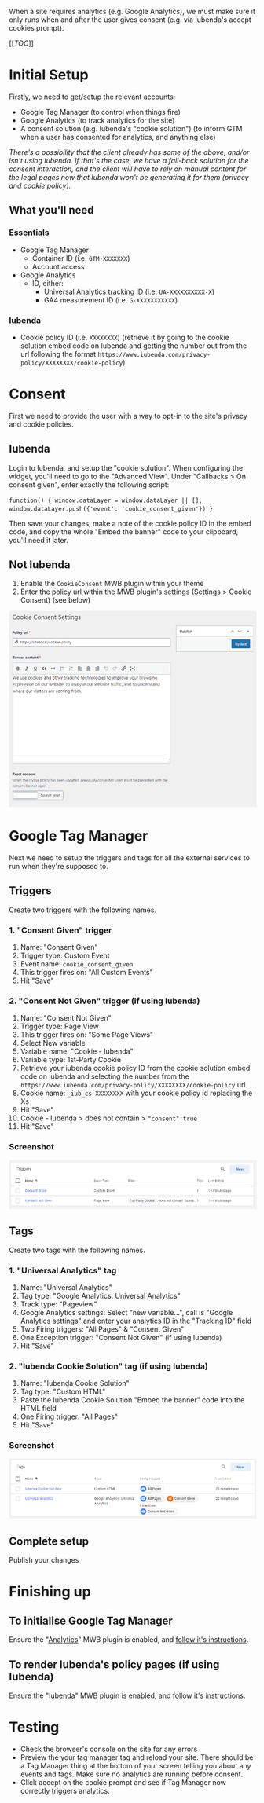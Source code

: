 When a site requires analytics (e.g. Google Analytics), we must make sure it only runs when and after the user gives consent (e.g. via Iubenda's accept cookies prompt).

[[_TOC_]]

# Initial Setup
Firstly, we need to get/setup the relevant accounts:
- Google Tag Manager (to control when things fire)
- Google Analytics (to track analytics for the site)
- A consent solution (e.g. Iubenda's "cookie solution") (to inform GTM when a user has consented for analytics, and anything else)

_There's a possibility that the client already has some of the above, and/or isn't using Iubenda. If that's the case, we have a fall-back solution for the consent interaction, and the client will have to rely on manual content for the legal pages now that Iubenda won't be generating it for them (privacy and cookie policy)._

## What you'll need
### Essentials
- Google Tag Manager
   - Container ID (i.e. `GTM-XXXXXXX`)
   - Account access
- Google Analytics
   - ID, either:
      - Universal Analytics tracking ID (i.e. `UA-XXXXXXXXXX-X`) 
      - GA4 measurement ID (i.e. `G-XXXXXXXXXXX`)

### Iubenda
- Cookie policy ID (i.e. `XXXXXXXX`) (retrieve it by going to the cookie solution embed code on Iubenda and getting the number out from the url following the format `https://www.iubenda.com/privacy-policy/XXXXXXXX/cookie-policy`)

# Consent
First we need to provide the user with a way to opt-in to the site's privacy and cookie policies.

## Iubenda
Login to Iubenda, and setup the "cookie solution". 
When configuring the widget, you'll need to go to the "Advanced View".
Under "Callbacks > On consent given", enter exactly the following script:

`function() { window.dataLayer = window.dataLayer || []; window.dataLayer.push({'event': 'cookie_consent_given'}) }`

Then save your changes, make a note of the cookie policy ID in the embed code, and copy the whole "Embed the banner" code to your clipboard, you'll need it later.

## Not Iubenda
1. Enable the `CookieConsent` MWB plugin within your theme
2. Enter the policy url within the MWB plugin's settings (Settings > Cookie Consent) (see below)

![CookieConsent MWB plugin settings](uploads/9db3a236d5f3bde5e5723d9bfa80e615/image.png)

# Google Tag Manager
Next we need to setup the triggers and tags for all the external services to run when they're supposed to.

## Triggers
Create two triggers with the following names.
### 1. "Consent Given" trigger
1. Name: "Consent Given"
1. Trigger type: Custom Event
1. Event name: `cookie_consent_given`
1. This trigger fires on: "All Custom Events"
1. Hit "Save"

### 2. "Consent Not Given" trigger (if using Iubenda)
1. Name: "Consent Not Given"
1. Trigger type: Page View
1. This trigger fires on: "Some Page Views"
1. Select New variable
1. Variable name: "Cookie - Iubenda"
1. Variable type: 1st-Party Cookie
1. Retrieve your iubenda cookie policy ID from the cookie solution embed code on iubenda and selecting the number from the `https://www.iubenda.com/privacy-policy/XXXXXXXX/cookie-policy` url
1. Cookie name: `_iub_cs-XXXXXXXX` with your cookie policy id replacing the Xs
1. Hit "Save"
1. Cookie - Iubenda > does not contain > `"consent":true`
1. Hit "Save"

### Screenshot
![GTM trigger setup](uploads/08af700ed99665b1529b8af8800775a0/analytics-setup-triggers.png)

## Tags
Create two tags with the following names.
### 1. "Universal Analytics" tag
1. Name: "Universal Analytics"
1. Tag type: "Google Analytics: Universal Analytics"
1. Track type: "Pageview"
1. Google Analytics settings: Select "new variable...", call is "Google Analytics settings" and enter your analytics ID in the "Tracking ID" field
1. Two Firing triggers: "All Pages" & "Consent Given"
1. One Exception trigger: "Consent Not Given" (if using Iubenda)
2. Hit "Save"

### 2. "Iubenda Cookie Solution" tag (if using Iubenda)
1. Name: "Iubenda Cookie Solution"
1. Tag type: "Custom HTML"
1. Paste the Iubenda Cookie Solution "Embed the banner" code into the HTML field
1. One Firing trigger: "All Pages"
2. Hit "Save"

### Screenshot
![GTM tag setup](uploads/cd2f50ac06a9485a25c7d89987c2b161/analytics-setup-tags.png)

## Complete setup
Publish your changes

# Finishing up
## To initialise Google Tag Manager
Ensure the "[Analytics](/Plugins/Analytics)" MWB plugin is enabled, and [follow it's instructions](/Plugins/Analytics).

## To render Iubenda's policy pages (if using Iubenda)
Ensure the "[Iubenda](/Plugins/Iubenda)" MWB plugin is enabled, and [follow it's instructions](/Plugins/Iubenda).

# Testing
* Check the browser's console on the site for any errors
* Preview the your tag manager tag and reload your site. There should be a Tag Manager thing at the bottom of your screen telling you about any events and tags. Make sure no analytics are running before consent.
* Click accept on the cookie prompt and see if Tag Manager now correctly triggers analytics.